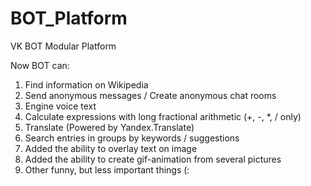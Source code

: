 # BOT_Platform
VK BOT Modular Platform

Now BOT can: 

1) Find information on Wikipedia
2) Send anonymous messages / Create anonymous chat rooms
3) Engine voice text
4) Calculate expressions with long fractional arithmetic (+, -, *, / only)
5) Translate (Powered by Yandex.Translate)
6) Search entries in groups by keywords / suggestions
7) Added the ability to overlay text on image
8) Added the ability to create gif-animation from several pictures
9) Other funny, but less important things (:

